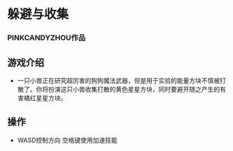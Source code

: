# 躲避与收集

### PINKCANDYZHOU作品

## 游戏介绍
- 一只小兽正在研究超厉害的狗狗魔法武器，但是用于实验的能量方块不慎被打散了。你将扮演这只小兽收集打散的黄色星星方块，同时要避开随之产生的有害橘红星星方块。

## 操作
- WASD控制方向 空格键使用加速技能
